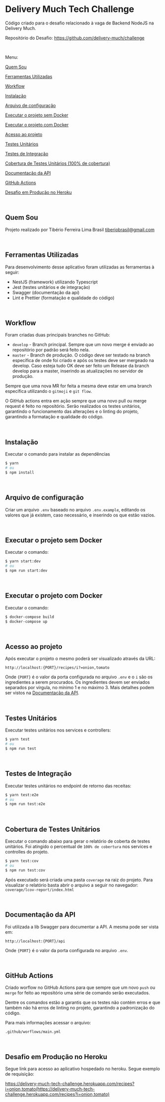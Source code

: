 # Delivery Much Tech Challenge

Código criado para o desafio relacionado à vaga de Backend NodeJS na Delivery Much.

Repositório do Desafio: https://github.com/delivery-much/challenge

&nbsp;

Menu:

[Quem Sou](#quem-sou)

[Ferramentas Utilizadas](#ferramentas-utilizadas)

[Workflow](#workflow)

[Instalação](#instalação)

[Arquivo de configuração](#arquivo-de-configuração)

[Executar o projeto sem Docker](#executar-o-projeto-sem-docker)

[Executar o projeto com Docker](#executar-o-projeto-com-docker)

[Acesso ao projeto](#acesso-ao-projeto)

[Testes Unitários](#testes-unitários)

[Testes de Integração](#testes-de-integração)

[ Cobertura de Testes Unitários (100% de cobertura)](#cobertura-de-testes-unitários)

[Documentação da API](#documentação-da-api)

[GitHub Actions](#github-actions)

[ Desafio em Produção no Heroku](#desafio-em-produção-no-heroku)

&nbsp;

## Quem Sou

Projeto realizado por Tibério Ferreira Lima Brasil [tiberiobrasil@gmail.com](mailto:tiberiobrasil@gmail.com)

&nbsp;

## Ferramentas Utilizadas

Para desenvolvimento desse aplicativo foram utilizadas as ferramentas à seguir:

- NestJS (framework) utilizando Typescript
- Jest (testes unitários e de integração)
- Swagger (documentação da api)
- Lint e Prettier (formatação e qualidade do código)

&nbsp;

## Workflow

Foram criadas duas principais branches no GitHub:

- `develop` - Branch principal. Sempre que um novo merge é enviado ao repositório por padrão será feito nela.
- `master` - Branch de produção. O código deve ser testado na branch específica de onde foi criado e após os testes deve ser mergeado na develop. Caso esteja tudo OK deve ser feito um Release da branch develop para a master, inserindo as atualizações no servidor de produção.

Sempre que uma nova MR for feita a mesma deve estar em uma branch específica utilizando o `gitmoji` e `git flow`.

O GitHub actions entra em ação sempre que uma novo pull ou merge request é feito no repositório. Serão realizados os testes unitários, garantindo o funcionamento das alterações e o linting do projeto, garantindo a formatação e qualidade do código.

&nbsp;

## Instalação

Executar o comando para instalar as dependências

```bash
$ yarn
# ou
$ npm install
```

&nbsp;

## Arquivo de configuração

Criar um arquivo `.env` baseado no arquivo `.env.example`, editando os valores que já existem, caso necessário, e inserindo os que estão vazios.

&nbsp;

## Executar o projeto sem Docker

Executar o comando:

```bash
$ yarn start:dev
# ou
$ npm run start:dev
```

&nbsp;

## Executar o projeto com Docker

Executar o comando:

```bash
$ docker-compose build
$ docker-compose up
```

&nbsp;

## Acesso ao projeto

Após executar o projeto o mesmo poderá ser visualizado através da URL:

`http://localhost:{PORT}/recipes/i?=onion,tomato`

Onde `{PORT}` é o valor da porta configurada no arquivo `.env` e o `i` são os ingredientes a serem procurados. Os ingredientes devem ser enviados separados por vírgula, no mínimo 1 e no máximo 3.
Mais detalhes podem ser vistos na [Documentação da API](#Documentação-da-API).

&nbsp;

## Testes Unitários

Executar testes unitários nos services e controllers:

```bash
$ yarn test
# ou
$ npm run test
```

&nbsp;

## Testes de Integração

Executar testes unitários no endpoint de retorno das receitas:

```bash
$ yarn test:e2e
# ou
$ npm run test:e2e
```

&nbsp;

## Cobertura de Testes Unitários

Executar o comando abaixo para gerar o relatório de coberta de testes unitários. Foi atingido o percentual de `100% de cobertura` nos services e controlles do projeto.

```bash
$ yarn test:cov
# ou
$ npm run test:cov
```

Após executado será criada uma pasta `coverage` na raiz do projeto. Para visualizar o relatório basta abrir o arquivo a seguir no navegador:
`coverage/lcov-report/index.html`

&nbsp;

## Documentação da API

Foi utilizada a lib Swagger para documentar a API. A mesma pode ser vista em:

`http://localhost:{PORT}/api`

Onde `{PORT}` é o valor da porta configurada no arquivo `.env`.

&nbsp;

## GitHub Actions

Criado worflow no GitHub Actions para que sempre que um novo `push` ou `merge` for feito ao repositório uma série de comando serão executados.

Dentre os comandos estão a garantis que os testes não contém erros e que também não há erros de linting no projeto, garantindo a padronização do código.

Para mais informações acessar o arquivo:

`.github/worflows/main.yml`

&nbsp;

## Desafio em Produção no Heroku

Segue link para acesso ao aplicativo hospedado no heroku. Segue exemplo de requisição:

https://delivery-much-tech-challenge.herokuapp.com/recipes?i=onion,tomato(https://delivery-much-tech-challenge.herokuapp.com/recipes?i=onion,tomato)
